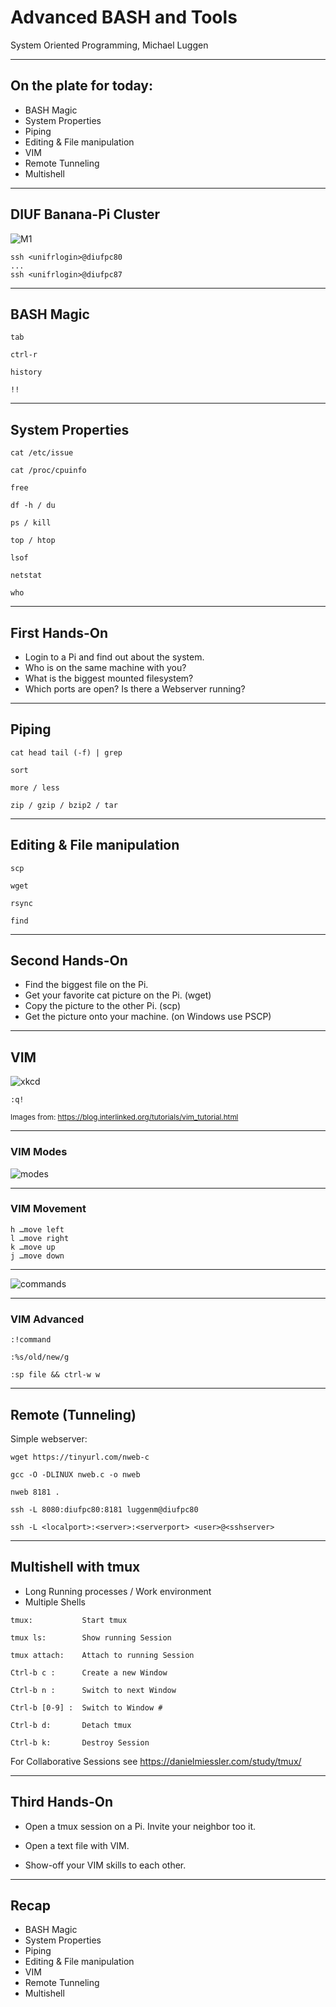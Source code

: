 # Advanced BASH and Tools

System Oriented Programming, Michael Luggen

----

## On the plate for today:

* BASH Magic
* System Properties
* Piping
* Editing & File manipulation
* VIM
* Remote Tunneling
* Multishell

---

## DIUF Banana-Pi Cluster

![M1](http://www.banana-pi.org/images/bpi-images/M1/m11.jpg)<!-- .element height="50%" width="50%" -->

```
ssh <unifrlogin>@diufpc80
...
ssh <unifrlogin>@diufpc87
```

---

## BASH Magic

```
tab

ctrl-r

history

!!
```

----

## System Properties
```
cat /etc/issue

cat /proc/cpuinfo

free

df -h / du

ps / kill

top / htop

lsof

netstat

who
```

----

## First Hands-On

* Login to a Pi and find out about the system.
* Who is on the same machine with you?
* What is the biggest mounted filesystem?
* Which ports are open? Is there a Webserver running?

---

## Piping

```
cat head tail (-f) | grep

sort

more / less

zip / gzip / bzip2 / tar
```

----

## Editing & File manipulation

```
scp

wget

rsync

find
```

----

## Second Hands-On

* Find the biggest file on the Pi.
* Get your favorite cat picture on the Pi. (wget)
* Copy the picture to the other Pi. (scp)
* Get the picture onto your machine. (on Windows use PSCP)

---

## VIM

![xkcd](https://imgs.xkcd.com/comics/hottest_editors.png)

```
:q!
```

<small> Images from: https://blog.interlinked.org/tutorials/vim_tutorial.html </small>

----

### VIM Modes

![modes](vim-modes.png)<!-- .element height="50%" width="50%" -->

----

### VIM Movement

```
h …move left
l …move right
k …move up
j …move down
```

----

![commands](vim-movements.png)<!-- .element height="50%" width="50%" -->

----

### VIM Advanced

```
:!command

:%s/old/new/g

:sp file && ctrl-w w
```

----

## Remote (Tunneling)

Simple webserver:
```
wget https://tinyurl.com/nweb-c

gcc -O -DLINUX nweb.c -o nweb
```


```
nweb 8181 .

ssh -L 8080:diufpc80:8181 luggenm@diufpc80

ssh -L <localport>:<server>:<serverport> <user>@<sshserver>
```

----

## Multishell with tmux

* Long Running processes / Work environment
* Multiple Shells

```
tmux:           Start tmux

tmux ls:        Show running Session

tmux attach:    Attach to running Session

Ctrl-b c :      Create a new Window

Ctrl-b n :      Switch to next Window

Ctrl-b [0-9] :  Switch to Window #

Ctrl-b d:       Detach tmux

Ctrl-b k:       Destroy Session
```

For Collaborative Sessions see https://danielmiessler.com/study/tmux/

----

## Third Hands-On

* Open a tmux session on a Pi. Invite your neighbor too it.

* Open a text file with VIM.

* Show-off your VIM skills to each other.

---

## Recap

* BASH Magic
* System Properties
* Piping
* Editing & File manipulation
* VIM
* Remote Tunneling
* Multishell

